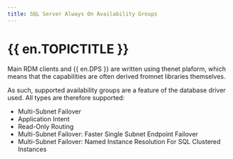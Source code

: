 ```yaml
---
title: SQL Server Always On Availability Groups
---
```

# {{ en.TOPICTITLE }}
Main RDM clients and {{ en.DPS }} are written using thenet plaform, which means that the capabilities are often derived fromnet libraries themselves.  

As such, supported availability groups are a feature of the database driver used. All types are therefore supported:  

* Multi-Subnet Failover  
* Application Intent  
* Read-Only Routing  
* Multi-Subnet Failover: Faster Single Subnet Endpoint Failover  
* Multi-Subnet Failover: Named Instance Resolution For SQL Clustered Instances  
